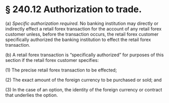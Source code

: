 # § 240.12   Authorization to trade.

(a) *Specific authorization required.* No banking institution may directly or indirectly effect a retail forex transaction for the account of any retail forex customer unless, before the transaction occurs, the retail forex customer specifically authorized the banking institution to effect the retail forex transaction.


(b) A retail forex transaction is “specifically authorized” for purposes of this section if the retail forex customer specifies:


(1) The precise retail forex transaction to be effected;


(2) The exact amount of the foreign currency to be purchased or sold; and


(3) In the case of an option, the identity of the foreign currency or contract that underlies the option.




